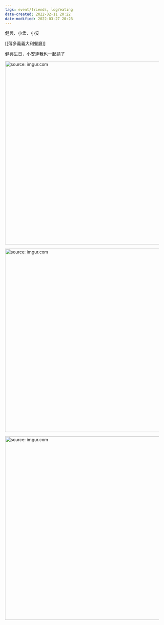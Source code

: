 ```yaml
---
tags: event/friends, log/eating 
date-created: 2022-02-11 20:22
date-modified: 2022-03-27 20:23
---
```


健興、小孟、小安

[[薄多義義大利餐廳]]

健興生日，小安連我也一起請了

<a href="https://imgur.com/59eSYaa"><img src="https://i.imgur.com/59eSYaa.jpg" title="source: imgur.com" width="600px"/></a>

<a href="https://imgur.com/FBgCqF7"><img src="https://i.imgur.com/FBgCqF7.jpg" title="source: imgur.com" width="600px"/></a>

<a href="https://imgur.com/0D9fDTB"><img src="https://i.imgur.com/0D9fDTB.jpg" title="source: imgur.com" width="600px"/></a>


